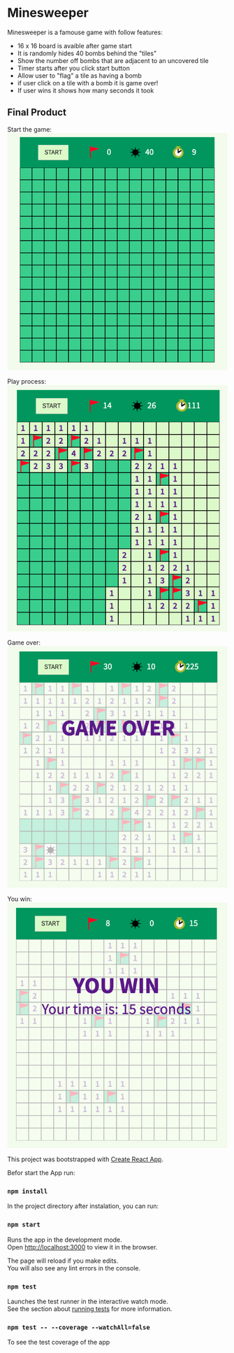 # Minesweeper

Minesweeper is a famouse game with follow features:

* 16 x 16 board is avaible after game start
* It is randomly hides 40 bombs behind the "tiles"
* Show the number off bombs that are adjacent to an uncovered tile
* Timer starts after you click start button
* Allow user to "flag" a tile as having a bomb
* if user click on a tile with a bomb it is game over!
* If user wins it shows how many seconds it took

## Final Product

Start the game:<br />
!["game started"](https://github.com/Zhabskyi/minesweeper/blob/master/src/static/start.png?raw=true)

Play process:<br />
!["play"](https://github.com/Zhabskyi/minesweeper/blob/master/src/static/play.png?raw=true)

Game over:<br />
!["game over"](https://github.com/Zhabskyi/minesweeper/blob/master/src/static/Game_over.png?raw=true)

You win:<br />
!["win"](https://github.com/Zhabskyi/minesweeper/blob/master/src/static/Win.png?raw=true)

This project was bootstrapped with [Create React App](https://github.com/facebook/create-react-app).

Befor start the App run:

### `npm install`


In the project directory after instalation, you can run:

### `npm start`

Runs the app in the development mode.<br />
Open [http://localhost:3000](http://localhost:3000) to view it in the browser.

The page will reload if you make edits.<br />
You will also see any lint errors in the console.

### `npm test`

Launches the test runner in the interactive watch mode.<br />
See the section about [running tests](https://facebook.github.io/create-react-app/docs/running-tests) for more information.

### `npm test -- --coverage --watchAll=false`

To see the test coverage of the app

